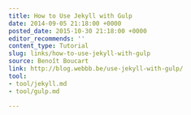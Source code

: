 ```yaml
---
title: How to Use Jekyll with Gulp
date: 2014-09-05 21:18:00 +0000
posted_date: 2015-10-30 21:18:00 +0000
editor_recommends: ''
content_type: Tutorial
slug: links/how-to-use-jekyll-with-gulp
source: Benoît Boucart
link: http://blog.webbb.be/use-jekyll-with-gulp/
tool:
- tool/jekyll.md
- tool/gulp.md

---
```

